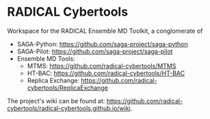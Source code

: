 RADICAL Cybertools
==================

Workspace for the RADICAL Ensemble MD Toolkit, a conglomerate of 

* SAGA-Python: https://github.com/saga-project/saga-python
* SAGA-Pilot: https://github.com/saga-project/saga-pilot
* Ensemble MD Tools:
  * MTMS: https://github.com/radical-cybertools/MTMS
  * HT-BAC: https://github.com/radical-cybertools/HT-BAC
  * Replica Exchange: https://github.com/radical-cybertools/ReplicaExchange

The project's wiki can be found at: https://github.com/radical-cybertools/radical-cybertools.github.io/wiki. 
